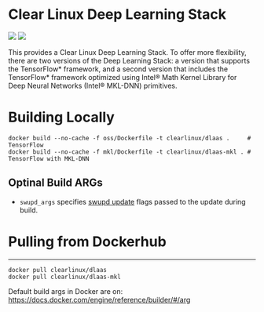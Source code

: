 # Clear Linux Deep Learning Stack
[![](https://images.microbadger.com/badges/image/clearlinux/dlaas.svg)](http://microbadger.com/images/clearlinux/mariadb "Get your own image badge on microbadger.com")
[![](https://images.microbadger.com/badges/version/clearlinux/dlaas.svg)](http://microbadger.com/images/clearlinux/mariadb "Get your own version badge on microbadger.com")

This provides a Clear Linux Deep Learning Stack. To offer more flexibility,
there are two versions of the Deep Learning Stack:  a
version that supports the TensorFlow* framework, and a second version that includes the TensorFlow* framework optimized using Intel®
Math Kernel Library for Deep Neural Networks (Intel® MKL-DNN) primitives.


# Building Locally

```
docker build --no-cache -f oss/Dockerfile -t clearlinux/dlaas .     # TensorFlow
docker build --no-cache -f mkl/Dockerfile -t clearlinux/dlaas-mkl . # TensorFlow with MKL-DNN
```

## Optinal Build ARGs

* `swupd_args` specifies
  [swupd update](https://clearlinux.org/documentation/clear-linux/guides/maintenance/swupd-guide#perform-a-manual-update)
  flags passed to the update during build.

# Pulling from Dockerhub
---------------------------

```
docker pull clearlinux/dlaas
docker pull clearlinux/dlaas-mkl
```

Default build args in Docker are on: https://docs.docker.com/engine/reference/builder/#/arg
